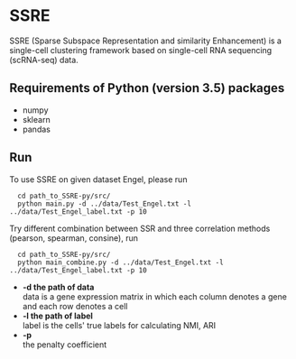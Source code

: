 # SSRE 
SSRE (Sparse Subspace Representation and similarity Enhancement) is a single-cell clustering framework based on single-cell RNA sequencing (scRNA-seq) data.

## Requirements of Python (version 3.5) packages 
* numpy 
* sklearn 
* pandas 

## Run
To use SSRE on given dataset Engel, please run
```
  cd path_to_SSRE-py/src/
  python main.py -d ../data/Test_Engel.txt -l ../data/Test_Engel_label.txt -p 10
```

Try different combination between SSR and three correlation methods (pearson, spearman, consine), run
```
  cd path_to_SSRE-py/src/
  python main_combine.py -d ../data/Test_Engel.txt -l ../data/Test_Engel_label.txt -p 10
```

- **-d the path of data**\
        data is a gene expression matrix in which each column denotes a gene and each row denotes a cell
- **-l the path of label**\
        label is the cells' true labels for calculating NMI, ARI
- **-p**\
the penalty coefficient
